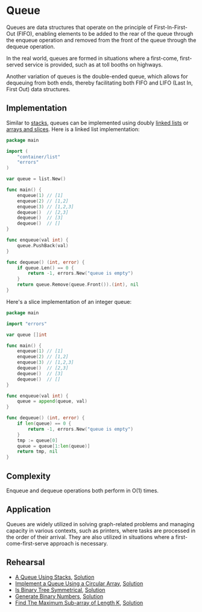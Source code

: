 # Queue

Queues are data structures that operate on the principle of First-In-First-Out (FIFO), enabling elements to be added to the rear of the queue through the enqueue operation and removed from the front of the queue through the dequeue operation.

In the real world, queues are formed in situations where a first-come, first-served service is provided, such as at toll booths on highways.

Another variation of queues is the double-ended queue, which allows for dequeuing from both ends, thereby facilitating both FIFO and LIFO (Last In, First Out) data structures.

## Implementation

Similar to [stacks](../stack), queues can be implemented using doubly [linked lists](../linkedlist/) or [arrays and slices](../array/). Here is a linked list implementation:

```Go
package main

import (
	"container/list"
	"errors"
)

var queue = list.New()

func main() {
	enqueue(1) // [1]
	enqueue(2) // [1,2]
	enqueue(3) // [1,2,3]
	dequeue()  // [2,3]
	dequeue()  // [3]
	dequeue()  // []
}

func enqueue(val int) {
	queue.PushBack(val)
}

func dequeue() (int, error) {
	if queue.Len() == 0 {
		return -1, errors.New("queue is empty")
	}
	return queue.Remove(queue.Front()).(int), nil
}
```

Here's a slice implementation of an integer queue:

```Go
package main

import "errors"

var queue []int

func main() {
	enqueue(1) // [1]
	enqueue(2) // [1,2]
	enqueue(3) // [1,2,3]
	dequeue()  // [2,3]
	dequeue()  // [3]
	dequeue()  // []
}

func enqueue(val int) {
	queue = append(queue, val)
}

func dequeue() (int, error) {
	if len(queue) == 0 {
		return -1, errors.New("queue is empty")
	}
	tmp := queue[0]
	queue = queue[1:len(queue)]
	return tmp, nil
}
```

## Complexity

Enqueue and dequeue operations both perform in O(1) times.

## Application

Queues are widely utilized in solving graph-related problems and managing capacity in various contexts, such as printers, where tasks are processed in the order of their arrival. They are also utilized in situations where a first-come-first-serve approach is necessary.

## Rehearsal

* [A Queue Using Stacks](queue_using_stacks_test.go), [Solution](queue_using_stacks.go)
* [Implement a Queue Using a Circular Array](queue_using_circular_array_test.go), [Solution](queue_using_circular_array.go)
* [Is Binary Tree Symmetrical](is_tree_symmetrical_test.go), [Solution](is_tree_symmetrical.go)
* [Generate Binary Numbers](generate_binary_numbers_test.go), [Solution](generate_binary_numbers.go)
* [Find The Maximum Sub-array of Length K](maximum_of_sub_arrays_test.go), [Solution](maximum_of_sub_arrays.go)
